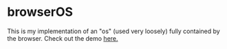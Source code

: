 # browserOS

This is my implementation of an "os" (used very loosely) fully contained by the browser.
Check out the demo [here.](https://devinvs.github.io/browserOS/)
